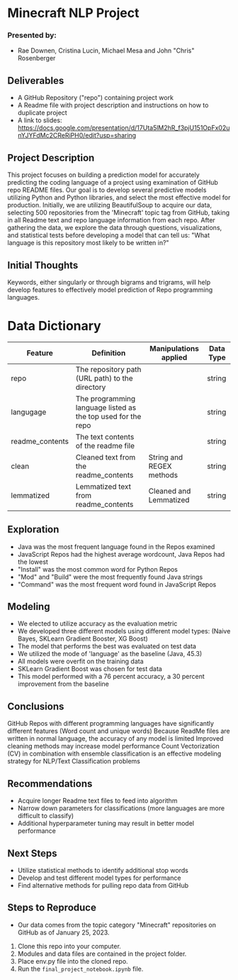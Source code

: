 # Minecraft NLP Project
### Presented by:
- Rae Downen, Cristina Lucin, Michael Mesa and John "Chris" Rosenberger

## Deliverables
* A GitHub Repository ("repo") containing project work
* A Readme file with project description and instructions on how to duplicate project
* A link to slides: https://docs.google.com/presentation/d/17Uta5lM2hR_f3pjU151OpFx02unYJYFdMc2CReRiPH0/edit?usp=sharing

## Project Description

This project focuses on building a prediction model for accurately predicting the coding language of a project using
examination of GitHub repo README files. Our goal is to develop several predictive models utilizing Python and Python libraries,
and select the most effective model for production. Initially, we are utilizing BeautifulSoup to acquire our data, selecting 500
repositories from the 'Minecraft' topic tag from GitHub, taking in all Readme text and repo language information from each repo. 
After gathering the data, we explore the data through questions, visualizations, and statistical tests before developing a model
that can tell us: "What language is this repository most likely to be written in?"

## Initial Thoughts

Keywords, either singularly or through bigrams and trigrams, will help develop features to effectively model prediction
of Repo programming languages.

# Data Dictionary

| Feature | Definition | Manipulations applied|Data Type|
|--------|-----------|-----------|-----------|
|repo| The repository path (URL path) to the directory || string
|langugage| The programming language listed as the top used for the repo || string
|readme_contents| The text contents of the readme file || string
|clean| Cleaned text from the readme_contents | String and REGEX methods | string
|lemmatized| Lemmatized text from readme_contents| Cleaned and Lemmatized | string

## Exploration

* Java was the most frequent language found in the Repos examined
* JavaScript Repos had the highest average wordcount, Java Repos had the lowest
* "Install" was the most common word for Python Repos
* "Mod" and "Build" were the most frequently found Java strings
* "Command" was the most frequent word found in JavaScript Repos

## Modeling

* We elected to utilize accuracy as the evaluation metric
* We developed three different models using different model types: (Naive Bayes, SKLearn Gradient Booster, XG Boost)
* The model that performs the best was evaluated on test data
* We utilized the mode of 'language' as the baseline (Java, 45.3)
* All models were overfit on the training data
* SKLearn Gradient Boost was chosen for test data
* This model performed with a 76 percent accuracy, a 30 percent improvement from the baseline

## Conclusions

GitHub Repos with different programming languages have significantly different features (Word count and unique words)
Because ReadMe files are written in normal language, the accuracy of any model is limited
Improved cleaning methods may increase model performance
Count Vectorization (CV) in combination with ensemble classification is an effective modeling strategy for NLP/Text Classification problems

## Recommendations 

* Acquire longer Readme text files to feed into algorithm
* Narrow down parameters for classifications (more languages are more difficult to classify)
* Additional hyperparameter tuning may result in better model performance

## Next Steps

* Utilize statistical methods to identify additional stop words
* Develop and test different model types for performance
* Find alternative methods for pulling repo data from GitHub

## Steps to Reproduce
* Our data comes from the topic category "Minecraft" repositories on GitHub as of January 25, 2023.
1) Clone this repo into your computer.
2) Modules and data files are contained in the project folder.
3) Place env.py file into the cloned repo.
3) Run the ```final_project_notebook.ipynb``` file.